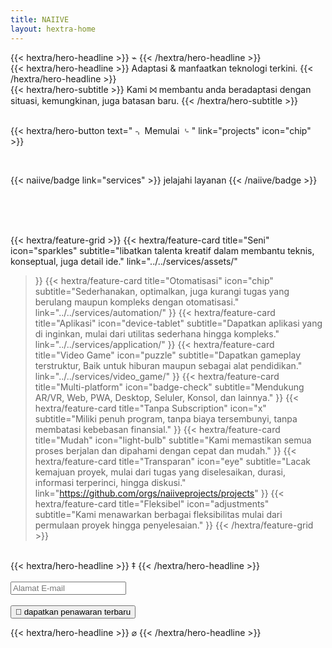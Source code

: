 ```yaml
---
title: NAIIVE
layout: hextra-home
---
```


<div class="mt-6 mb-6 .hero-center-title text-center">
{{< hextra/hero-headline >}}
⌁
{{< /hextra/hero-headline >}}
</div>

<div class="mt-6 mb-6 .hero-center-title text-center">
{{< hextra/hero-headline >}}
Adaptasi & manfaatkan teknologi terkini.
{{< /hextra/hero-headline >}}
</div>

<div class="mb-12 text-center">
{{< hextra/hero-subtitle >}}
Kami ⨝ membantu anda beradaptasi dengan situasi, kemungkinan, juga batasan baru.
{{< /hextra/hero-subtitle >}}
</div>

<br>

{{< hextra/hero-button text=" ⌍ Memulai ⌎ " link="projects" icon="chip" >}}

<br>

{{< naiive/badge link="services" >}}
jelajahi layanan
{{< /naiive/badge >}}

<br><br><br>

{{< hextra/feature-grid >}}
  {{< hextra/feature-card
    title="Seni"
    icon="sparkles"
    subtitle="libatkan talenta kreatif dalam membantu teknis, konseptual, juga detail ide."
    link="../../services/assets/"
  >}}
  {{< hextra/feature-card
    title="Otomatisasi"
    icon="chip"
    subtitle="Sederhanakan, optimalkan, juga kurangi tugas yang berulang maupun kompleks dengan otomatisasi."
    link="../../services/automation/"
  >}}
  {{< hextra/feature-card
    title="Aplikasi"
    icon="device-tablet"
    subtitle="Dapatkan aplikasi yang di inginkan, mulai dari utilitas sederhana hingga kompleks."
    link="../../services/application/"
  >}}
  {{< hextra/feature-card
    title="Video Game"
    icon="puzzle"
    subtitle="Dapatkan gameplay terstruktur, Baik untuk hiburan maupun sebagai alat pendidikan."
    link="../../services/video_game/"
  >}}
  {{< hextra/feature-card
    title="Multi-platform"
    icon="badge-check"
    subtitle="Mendukung AR/VR, Web, PWA, Desktop, Seluler, Konsol, dan lainnya."
  >}}
  {{< hextra/feature-card
    title="Tanpa Subscription"
    icon="x"
    subtitle="Miliki penuh program, tanpa biaya tersembunyi, tanpa membatasi kebebasan finansial."
  >}}
  {{< hextra/feature-card
      title="Mudah"
      icon="light-bulb"
      subtitle="Kami memastikan semua proses berjalan dan dipahami dengan cepat dan mudah."
  >}}
  {{< hextra/feature-card
    title="Transparan"
    icon="eye"
    subtitle="Lacak kemajuan proyek, mulai dari tugas yang diselesaikan, durasi, informasi terperinci, hingga diskusi."
    link="https://github.com/orgs/naiiveprojects/projects"
  >}}
  {{< hextra/feature-card
    title="Fleksibel"
    icon="adjustments"
    subtitle="Kami menawarkan berbagai fleksibilitas mulai dari permulaan proyek hingga penyelesaian."
  >}}
{{< /hextra/feature-grid >}}

<br>

<div class="mt-6 mb-6 .hero-center-title text-center">
{{< hextra/hero-headline >}}
‡
{{< /hextra/hero-headline >}}
</div>

<div class="text-center items-center mt-6 mb-6 w-full mx-auto flex">
  <br>
  <form method="post" action="https://forms.un-static.com/forms/e3307fb1fd40833badd8a0401d415bc21826d03a" class="mx-auto">
    <div class="form-group row">
      <div class="col-8">
        <div class="input-group-addon">
          <i class="fa fa-envelope"></i>
        </div>
        <input id="email" name="email" placeholder="Alamat E-mail" type="text" required="required" class="form-control text-center mx-auto shadow-sm text-sm rounded-full block w-full p-2 text-gray-600 dark:text-gray-400 bg-gray-400 dark:bg-neutral-800 dark:border-neutral-800 border hover:border-gray-400 dark:hover:text-gray-400 dark:hover:border-gray-600 transition-all ease-in duration-200">
      </div>
    </div>
    <br>
    <div class="form-group row">
      <div class="offset-8 col-4">
        <button name="submit" type="submit" class="inline-flex items-center rounded-full gap-2 px-3 py-1 text-xs text-gray-600 dark:text-gray-400 bg-gray-400 dark:bg-neutral-800 dark:border-neutral-800 border hover:border-gray-400 dark:hover:text-gray-400 dark:hover:border-gray-600 transition-all ease-in duration-200">🔔 dapatkan penawaran terbaru</button>
      </div>
    </div>
  </form>
</div>

<div class="mt-6 mb-6 .hero-center-title text-center">
{{< hextra/hero-headline >}}
⌀
{{< /hextra/hero-headline >}}
</div>
